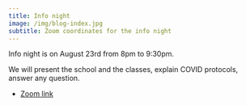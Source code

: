 ```yaml
---
title: Info night
image: /img/blog-index.jpg
subtitle: Zoom coordinates for the info night
---
```


Info night is on August 23rd from 8pm to 9:30pm.

We will present the school and the classes, explain COVID protocols, answer any question.

* [Zoom link](https://us02web.zoom.us/j/82779278996?pwd=b2xPRTQ4V2p2c2x1V05Pa2wzQWdQUT09)
